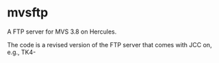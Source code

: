 # mvsftp

A FTP server for MVS 3.8 on Hercules.

The code is a revised version of the FTP server that comes with JCC
on, e.g., TK4-
